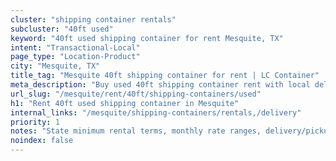 ```yaml
---
cluster: "shipping container rentals"
subcluster: "40ft used"
keyword: "40ft used shipping container for rent Mesquite, TX"
intent: "Transactional-Local"
page_type: "Location-Product"
city: "Mesquite, TX"
title_tag: "Mesquite 40ft shipping container for rent | LC Container"
meta_description: "Buy used 40ft shipping container rent with local delivery in Mesquite, TX. LC Container — local Since 2003. Request a fast quote today."
url_slug: "/mesquite/rent/40ft/shipping-containers/used"
h1: "Rent 40ft used shipping container in Mesquite"
internal_links: "/mesquite/shipping-containers/rentals,/delivery"
priority: 1
notes: "State minimum rental terms, monthly rate ranges, delivery/pickup fees, service area."
noindex: false
---
```


<!-- TODO: Add unique city/inventory copy, images, and internal links here. -->
